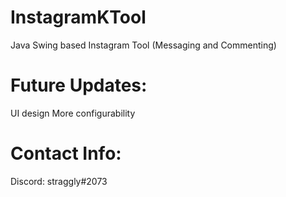 # InstagramKTool
Java Swing based Instagram Tool (Messaging and Commenting)

# Future Updates:
UI design
More configurability

# Contact Info:
Discord: straggly#2073
